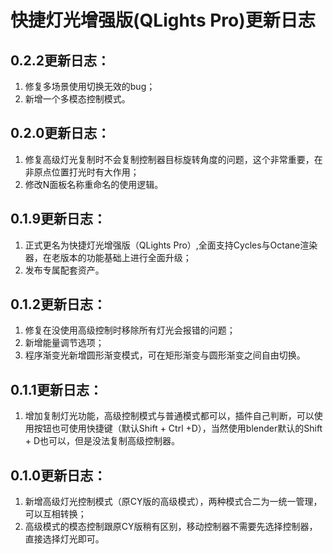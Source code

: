 # 快捷灯光增强版(QLights Pro)更新日志

## 0.2.2更新日志：
1. 修复多场景使用切换无效的bug；
2. 新增一个多模态控制模式。

## 0.2.0更新日志：
1. 修复高级灯光复制时不会复制控制器目标旋转角度的问题，这个非常重要，在非原点位置打光时有大作用；
2. 修改N面板名称重命名的使用逻辑。

## 0.1.9更新日志：
1. 正式更名为快捷灯光增强版（QLights Pro）,全面支持Cycles与Octane渲染器，在老版本的功能基础上进行全面升级；
2. 发布专属配套资产。

## 0.1.2更新日志：
1. 修复在没使用高级控制时移除所有灯光会报错的问题；
2. 新增能量调节选项；
3. 程序渐变光新增圆形渐变模式，可在矩形渐变与圆形渐变之间自由切换。

## 0.1.1更新日志：
1. 增加复制灯光功能，高级控制模式与普通模式都可以，插件自己判断，可以使用按钮也可使用快捷键（默认Shift + Ctrl +D），当然使用blender默认的Shift + D也可以，但是没法复制高级控制器。

## 0.1.0更新日志：
1. 新增高级灯光控制模式（原CY版的高级模式），两种模式合二为一统一管理，可以互相转换；
2. 高级模式的模态控制跟原CY版稍有区别，移动控制器不需要先选择控制器，直接选择灯光即可。